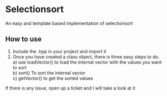 # Selectionsort
An easy and template based implementation of selectionsort

## How to use ##
1) Include the .hpp in your project and import it
2) Once you have created a class object, there is three easy steps to do.<br/>
  a) use loadVector() to load the internal vector with the values you want to sort <br/>
  b) sort() To sort the internal vector<br/>
  c) getVector() to get the sorted values<br/>


If there is any issue, open up a ticket and I will take a look at it
